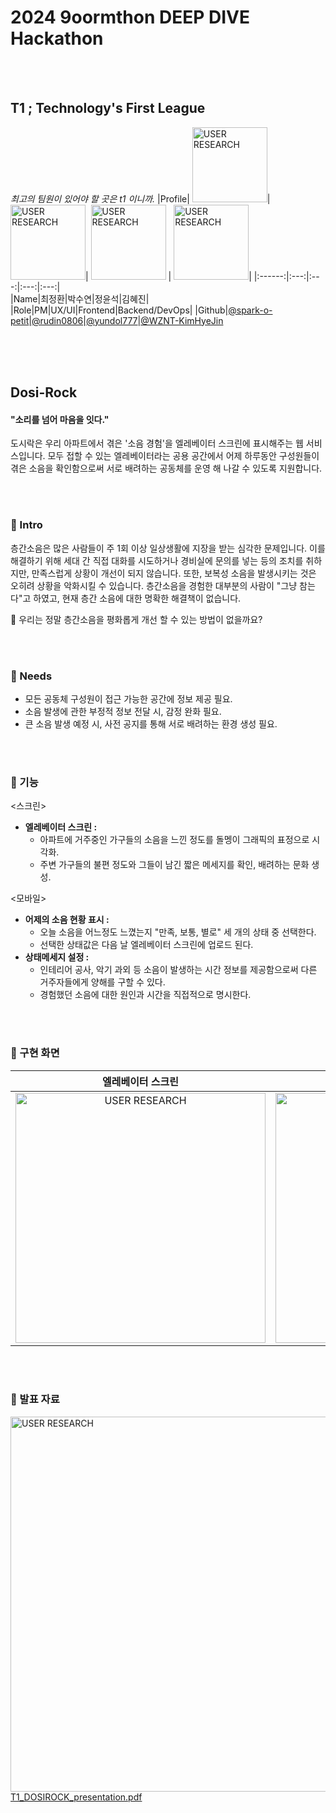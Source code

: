 # 2024 9oormthon DEEP DIVE Hackathon
<br>
<br>

## T1 ; Technology's First League
*최고의 팀원이 있어야 할 곳은 t1 이니까.*
|Profile| <img src="https://github.com/user-attachments/assets/d844a274-3e1f-48ab-a1ec-72ee93705c94" alt="USER RESEARCH" width="120">| <img src="https://github.com/user-attachments/assets/1aaaae52-a757-4368-a326-8b61d68895da" alt="USER RESEARCH" width="120">| <img src="https://github.com/user-attachments/assets/eeae0a89-2730-4cb0-a26c-377195bdd0f2" alt="USER RESEARCH" width="120"> | <img src="https://github.com/user-attachments/assets/e26755d3-0ec5-4bd7-8d2f-9ad0e07e606f" alt="USER RESEARCH" width="120">|
|:------:|:---:|:---:|:---:|:---:|  
|Name|최정환|박수연|정윤석|김혜진|  
|Role|PM|UX/UI|Frontend|Backend/DevOps|
|Github|[@spark-o-petit](https://github.com/spark-o-petit)|[@rudin0806](https://github.com/rudin0806)|[@yundol777](https://github.com/yundol777)|[@WZNT-KimHyeJin](https://github.com/WZNT-KimHyeJin)
</br>  
<br>


<br>

## Dosi-Rock

#### "소리를 넘어 마음을 잇다."

도시락은 우리 아파트에서 겪은 '소음 경험'을 엘레베이터 스크린에 표시해주는 웹 서비스입니다. 
모두 접할 수 있는 엘레베이터라는 공용 공간에서 어제 하루동안 구성원들이 겪은 소음을 확인함으로써 서로 배려하는 공동체를 운영 해 나갈 수 있도록 지원합니다.


<br>
<br>


### 📌 Intro
층간소음은 많은 사람들이 주 1회 이상 일상생활에 지장을 받는 심각한 문제입니다. 
이를 해결하기 위해 세대 간 직접 대화를 시도하거나 경비실에 문의를 넣는 등의 조치를 취하지만, 만족스럽게 상황이 개선이 되지 않습니다.
또한, 보복성 소음을 발생시키는 것은 오히려 상황을 악화시킬 수 있습니다.
층간소음을 경험한 대부분의 사람이 "그냥 참는다"고 하였고, 현재 층간 소음에 대한 명확한 해결책이 없습니다.

🤔 우리는 정말 층간소음을 평화롭게 개선 할 수 있는 방법이 없을까요?

<br>
<br>

### 📌 Needs
- 모든 공동체 구성원이 접근 가능한 공간에 정보 제공 필요.
- 소음 발생에 관한 부정적 정보 전달 시, 감정 완화 필요.
- 큰 소음 발생 예정 시, 사전 공지를 통해 서로 배려하는 환경 생성 필요.

<br>
<br>



### 📌 기능
<스크린>
- **엘레베이터 스크린 :**
  - 아파트에 거주중인 가구들의 소음을 느낀 정도를 돌멩이 그래픽의 표정으로 시각화.
  - 주변 가구들의 불편 정도와 그들이 남긴 짧은 메세지를 확인, 배려하는 문화 생성.

<모바일>
- **어제의 소음 현황 표시 :**
  - 오늘 소음을 어느정도 느꼈는지 "만족, 보통, 별로" 세 개의 상태 중 선택한다.
  - 선택한 상태값은 다음 날 엘레베이터 스크린에 업로드 된다.
- **상태메세지 설정 :**
  - 인테리어 공사, 악기 과외 등 소음이 발생하는 시간 정보를 제공함으로써 다른 거주자들에게 양해를 구할 수 있다.
  - 경험했던 소음에 대한 원인과 시간을 직접적으로 명시한다.

    
<br>
<br>


### 📌 구현 화면
|엘레베이터 스크린 | 모바일 | |
|:------:|:---:|:---:|
| <img src="https://github.com/user-attachments/assets/880859b6-065a-4744-b895-5679eab041b6" alt="USER RESEARCH" width="400">| <img src="https://github.com/user-attachments/assets/b90a86ad-7e64-4982-ac99-a9346849f265" alt="USER RESEARCH" width="400"> |<img src="https://github.com/user-attachments/assets/80900d62-aded-4376-988c-57edbc5b5e33" alt="USER RESEARCH" width="400"> |
<br>
<br>




### 📌 발표 자료
<img src="https://github.com/user-attachments/assets/a28f5376-6d17-4507-bdb5-38e8de99a493" alt="USER RESEARCH" width="600"> <br>
[T1_DOSIROCK_presentation.pdf](https://github.com/user-attachments/files/18138901/T1_DOSIROCK_presentation.pdf)







